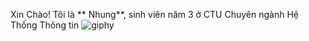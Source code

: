 Xin Chào! Tôi là ** Nhung**, sinh viên năm 3 ở CTU
Chuyên ngành Hệ Thống Thông tin
![giphy](https://github.com/user-attachments/assets/8ebbd6a8-4ed4-41ae-97f4-27b7b6342e20)
